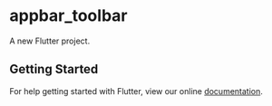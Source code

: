 # appbar_toolbar

A new Flutter project.

## Getting Started

For help getting started with Flutter, view our online
[documentation](https://flutter.io/).
